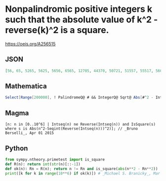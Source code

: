 # Nonpalindromic positive integers k such that the absolute value of k^2 \- reverse\(k\)^2 is a square\.
https://oeis.org/A256515
## JSON
```JSON
[56, 65, 5265, 5625, 5656, 6565, 12705, 44370, 50721, 51557, 55517, 56056, 59248, 65065, 71555, 75515, 84295, 139755, 273728, 360145, 481610, 523908, 541063, 557931, 560056, 560439, 565656, 606056, 621770, 650065, 650606, 656565, 697996, 699796, 809325, 827372]
```
## Mathematica
```Mathematica
Select[Range[200000], ! PalindromeQ@ # && IntegerQ@ Sqrt@ Abs[#^2 - IntegerReverse[#]^2] &] (* _Michael De Vlieger_, Mar 02 2022 *)
```
## Magma
```Magma
[n: n in [0..10^6] | Intseq(n) ne Reverse(Intseq(n)) and IsSquare(s) where s is Abs(n^2-Seqint(Reverse(Intseq(n)))^2)]; // _Bruno Berselli_, Apr 01 2015
```
## Python
```Python
from sympy.ntheory.primetest import is_square
def R(n): return int(str(n)[::-1])
def ok(n): Rn = R(n); return n != Rn and is_square(abs(n**2 - Rn**2))
print([k for k in range(10**6) if ok(k)]) # _Michael S. Branicky_, Mar 02 2022
```
